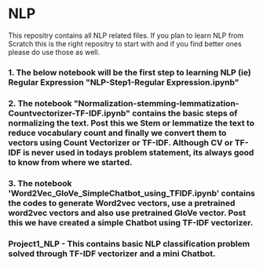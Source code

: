 # NLP
This repositry contains all NLP related files. If you plan to learn NLP from Scratch this is the right repositry to start with and if you find better ones please do use those as well.

### 1. The below notebook will be the first step to learning NLP (ie) Regular Expression "NLP-Step1-Regular Expression.ipynb"
### 2. The notebook "Normalization-stemming-lemmatization-Countvectorizer-TF-IDF.ipynb" contains the basic steps of normalizing the text. Post this we Stem or lemmatize the text to reduce vocabulary count and finally we convert them to vectors using Count Vectorizer or TF-IDF. Although CV or TF-IDF is never used in todays problem statement, its always good to know from where we started.
### 3. The notebook 'Word2Vec_GloVe_SimpleChatbot_using_TFIDF.ipynb' contains the codes to generate Word2vec vectors, use a pretrained word2vec vectors and also use pretrained GloVe vector. Post this we have created a simple Chatbot using TF-IDF vectorizer.


          

### Project1_NLP - This contains basic NLP classification problem solved through TF-IDF vectorizer and a mini Chatbot.
